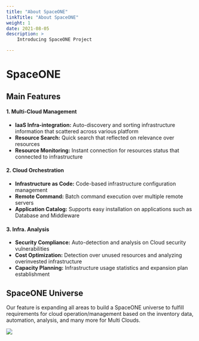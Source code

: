 ```yaml
---
title: "About SpaceONE"
linkTitle: "About SpaceONE"
weight: 1
date: 2021-08-05
description: >
    Introducing SpaceONE Project

---
```



# SpaceONE

## Main Features

#### 1. Multi-Cloud Management

* **IaaS Infra-integration:** Auto-discovery and sorting infrastructure information that scattered across various platform
* **Resource Search:** Quick search that reflected on relevance over resources
* **Resource Monitoring:** Instant connection for resources status that connected to infrastructure

#### 2. Cloud Orchestration

* **Infrastructure as Code:** Code-based infrastructure configuration management
* **Remote Command:** Batch command execution over multiple remote servers
* **Application Catalog:** Supports easy installation on applications such as Database and Middleware

#### **3. Infra. Analysis**

* **Security Compliance:** Auto-detection and analysis on Cloud security vulnerabilities
* **Cost Optimization:** Detection over unused resources and analyzing overinvested infrastructure
* **Capacity Planning:** Infrastructure usage statistics and expansion plan establishment

## SpaceONE Universe

Our feature is expanding all areas to build a SpaceONE universe to fulfill requirements for cloud operation/management based on the inventory data, automation, analysis, and many more for Multi Clouds.

![](/docs/about_spaceone/img/2020-07-31-11.19.50.png)

